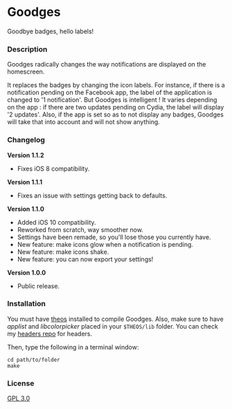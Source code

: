 # Goodges
Goodbye badges, hello labels!

### Description
Goodges radically changes the way notifications are displayed on the homescreen.

It replaces the badges by changing the icon labels. For instance, if there is a notification pending on the Facebook app, the label of the application is changed to '1 notification'.
But Goodges is intelligent ! It varies depending on the app : if there are two updates pending on Cydia, the label will display '2 updates'.
Also, if the app is set so as to not display any badges, Goodges will take that into account and will not show anything.

### Changelog
**Version 1.1.2**
* Fixes iOS 8 compatibility.

**Version 1.1.1**
* Fixes an issue with settings getting back to defaults.

**Version 1.1.0**
* Added iOS 10 compatibility.
* Reworked from scratch, way smoother now.
* Settings have been remade, so you'll lose those you currently have.
* New feature: make icons glow when a notification is pending.
* New feature: make icons shake.
* New feature: you can now export your settings!

**Version 1.0.0**
* Public release.

### Installation
You must have [theos](https://github.com/theos/theos) installed to compile Goodges.
Also, make sure to have *applist* and *libcolorpicker* placed in your `$THEOS/lib` folder.
You can check my [headers repo](https://github.com/faku99/headers) for headers.

Then, type the following in a terminal window:

    cd path/to/folder
    make


### License
[GPL 3.0](LICENSE.md)
